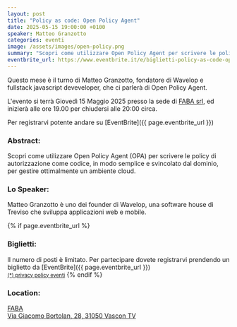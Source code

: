 ```yaml
---
layout: post
title: "Policy as code: Open Policy Agent"
date: 2025-05-15 19:00:00 +0100
speaker: Matteo Granzotto
categories: eventi
image: /assets/images/open-policy.png
summary: "Scopri come utilizzare Open Policy Agent per scrivere le policy di autorizzazione come codice"
eventbrite_url: https://www.eventbrite.it/e/biglietti-policy-as-code-open-policy-agent-1286169029189
---
```


Questo mese è il turno di Matteo Granzotto, fondatore di Wavelop e fullstack javascript deveveloper, che ci parlerà di Open Policy Agent.

L'evento si terrà Giovedì 15 Maggio 2025 presso la sede di [FABA srl](https://maps.app.goo.gl/23Ea7TMTbzXpn7Ew7), ed inizierà alle ore 19.00 per chiudersi alle 20:00 circa.

Per registrarvi potente andare su [EventBrite]({{ page.eventbrite_url }})

<h3>Abstract:</h3>

Scopri come utilizzare Open Policy Agent (OPA) per scrivere le policy di autorizzazione come codice, in modo semplice e svincolato dal dominio, per gestire ottimalmente un ambiente cloud.

<h3>Lo Speaker:</h3>
Matteo Granzotto è uno dei founder di Wavelop, una software house di Treviso che sviluppa applicazioni web e mobile.

{% if page.eventbrite_url %}
<a id="tickets"></a>

<h3>Biglietti:</h3>
Il numero di posti è limitato. Per partecipare dovete registrarvi prendendo un biglietto da [EventBrite]({{ page.eventbrite_url }})<br/>
<small><a href="#privacy-policy">(*) privacy policy eventi</a></small>
{% endif %}

<a id="location"></a>

<h3>Location:</h3>

[FABA<br />Via Giacomo Bortolan, 28, 31050 Vascon TV](https://maps.app.goo.gl/23Ea7TMTbzXpn7Ew7)
